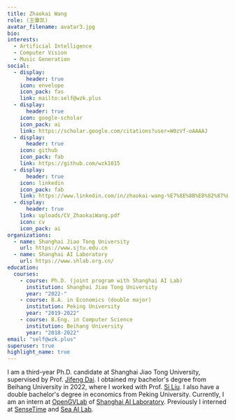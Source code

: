 ```yaml
---
title: Zhaokai Wang
role: (王肇凯)
avatar_filename: avatar3.jpg
bio: 
interests:
  - Artificial Intelligence
  - Computer Vision
  - Music Generation
social:
  - display:
      header: true
    icon: envelope
    icon_pack: fas
    link: mailto:self@wzk.plus
  - display:
      header: true
    icon: google-scholar
    icon_pack: ai
    link: https://scholar.google.com/citations?user=W0zVf-oAAAAJ
  - display:
      header: true
    icon: github
    icon_pack: fab
    link: https://github.com/wzk1015
  - display:
      header: true
    icon: linkedin
    icon_pack: fab
    link: https://www.linkedin.com/in/zhaokai-wang-%E7%8E%8B%E8%82%87%E5%87%AF-5428181aa/
  - display:
      header: true
    link: uploads/CV_ZhaokaiWang.pdf
    icon: cv
    icon_pack: ai
organizations:
  - name: Shanghai Jiao Tong University
    url: https://www.sjtu.edu.cn
  - name: Shanghai AI Laboratory
    url: https://www.shlab.org.cn/
education:
  courses:
    - course: Ph.D. (joint program with Shanghai AI Lab)
      institution: Shanghai Jiao Tong University
      year: "2022-"
    - course: B.A. in Economics (double major)
      institution: Peking University
      year: "2019-2022"
    - course: B.Eng. in Computer Science
      institution: Beihang University
      year: "2018-2022"
email: "self@wzk.plus"
superuser: true
highlight_name: true
---
```

I am a third-year Ph.D. candidate at Shanghai Jiao Tong University, supervised by Prof. <a href="https://jifengdai.org/">Jifeng Dai</a>. I obtained my bachelor's degree from Beihang University in 2022, where I worked with Prof. [Si Liu](https://colalab.net/people). I also have a double bachelor's degree in economics from Peking University. Currently, I am an intern at [OpenGVLab](https://github.com/OpenGVLab) of [Shanghai AI Laboratory](https://www.shlab.org.cn/). Previously I interned at [SenseTime](https://www.sensetime.com/) and <a href="https://sail.sea.com/">Sea AI Lab</a>.

